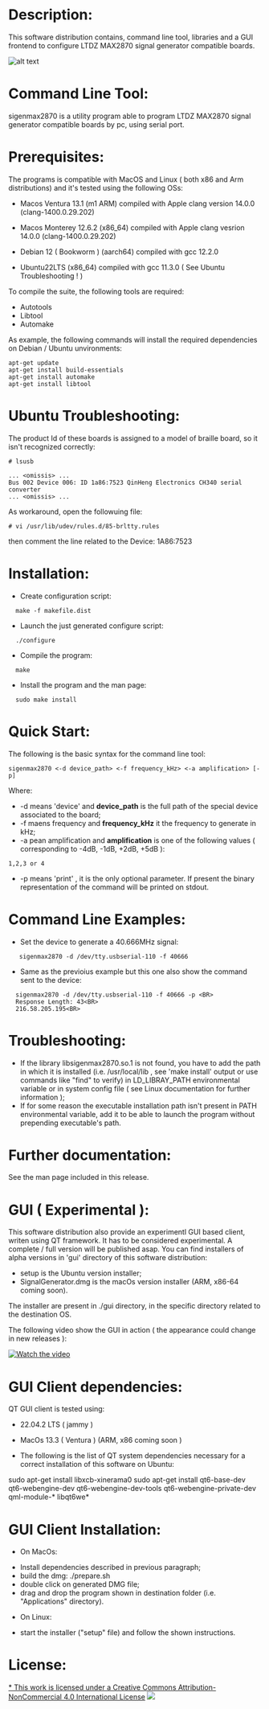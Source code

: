 Description:
============

This software distribution contains, command line tool, libraries and a GUI frontend to configure LTDZ MAX2870 signal generator compatible boards.

![alt text](images/sigen.png "splash screen")

Command Line Tool:
==================

sigenmax2870 is a utility program able to program  LTDZ MAX2870 signal generator compatible boards by pc, using serial port.

Prerequisites:
==============

The programs is compatible with MacOS and Linux ( both x86 and Arm distributions) and it's tested using the following OSs:

- Macos Ventura 13.1         (m1 ARM)    compiled with Apple clang version 14.0.0 (clang-1400.0.29.202)
- Macos Monterey 12.6.2      (x86_64)    compiled with Apple clang vesrion  14.0.0 (clang-1400.0.29.202)

- Debian 12 ( Bookworm )     (aarch64)   compiled with gcc 12.2.0
- Ubuntu22LTS                (x86_64)    compiled with gcc 11.3.0 ( See Ubuntu Troubleshooting ! )

To compile the suite, the following tools are required:

- Autotools
- Libtool
- Automake

As example, the following commands will install the required dependencies on Debian / Ubuntu unvironments:
```
apt-get update
apt-get install build-essentials
apt-get install automake
apt-get install libtool
```
Ubuntu Troubleshooting:
=======================

The product Id of these boards is assigned to a model of braille board, so it isn't recognized correctly:
```
# lsusb

... <omissis> ...
Bus 002 Device 006: ID 1a86:7523 QinHeng Electronics CH340 serial converter
... <omissis> ...
```

As workaround, open the followuing file:
```
# vi /usr/lib/udev/rules.d/85-brltty.rules
```
then comment the line related to the Device: 1A86:7523 

Installation:
=============

- Create configuration script:
```
  make -f makefile.dist 
```
- Launch the just generated configure script:
```
  ./configure
```
- Compile the program:
```
  make
```
- Install the program and the man page:
```
  sudo make install
```

Quick Start:
============

The following is the basic syntax for the command line tool:

```
sigenmax2870 <-d device_path> <-f frequency_kHz> <-a amplification> [-p]
```
 
Where:

* -d means 'device' and  **device_path** is the full path of the special device associated to the board;
* -f maens frequency and  **frequency_kHz** it the frequency to generate in kHz;
* -a pean amplification and **amplification** is one of the following values ( corresponding to -4dB, -1dB, +2dB, +5dB ):
```
1,2,3 or 4
```
* -p means 'print' , it is the only optional parameter. If present the binary representation of the command will be printed on stdout.

Command Line Examples:
=====================

- Set the device to generate a 40.666MHz signal:<BR>
```
   sigenmax2870 -d /dev/tty.usbserial-110 -f 40666 
```

- Same as the previoius example but this one also show the command sent to the device:<BR>
```
  sigenmax2870 -d /dev/tty.usbserial-110 -f 40666 -p <BR>
  Response Length: 43<BR>
  216.58.205.195<BR>
```

Troubleshooting:
================

* If the library libsigenmax2870.so.1 is not found, you have to add the path in which it is installed (i.e. /usr/local/lib , see 'make install' output or use commands like "find" to verify) in LD_LIBRAY_PATH environmental variable or in system config file ( see Linux documentation for further information );
* If for some reason the executable installation path isn't present in PATH environmental variable, add it to be able to launch the program without prepending executable's path.

Further documentation:
======================

See the man page included in this release.

GUI ( Experimental ):
=====================

This software distribution also provide an experimentl GUI based client, writen using QT framework. It has to be considered experimental. 
A complete / full version will be published asap. You can find installers of alpha versions in 'gui' directory of this software distribution:
* setup is the Ubuntu version installer;
* SignalGenerator.dmg is the macOs version installer (ARM, x86-64 coming soon).

The installer are present in ./gui directory, in the specific directory related to the destination OS.

The following video show the GUI in action ( the appearance could change in new releases ):

[![Watch the video](images/thumbnail2870.png)](https://youtu.be/Y-UzmgS3uBw)


GUI Client dependencies:
========================

QT GUI client is tested using:

* 22.04.2 LTS ( jammy )
* MacOs 13.3 ( Ventura ) (ARM, x86 coming soon )

* The following is the list of QT system dependencies necessary for a correct installation of this software on Ubuntu:

 sudo apt-get install libxcb-xinerama0 
 sudo apt-get install qt6-base-dev qt6-webengine-dev qt6-webengine-dev-tools qt6-webengine-private-dev  qml-module-*  libqt6we*

GUI Client Installation:
========================

* On MacOs: 
- Install dependencies described in previous paragraph;
- build the dmg:
  ./prepare.sh
- double click on generated DMG file;
- drag and drop the program shown in destination folder (i.e. "Applications" directory).

* On Linux:
- start the installer ("setup" file) and follow the shown instructions.

License:
========

[* This work is licensed under a Creative Commons Attribution-NonCommercial 4.0 International License](http://creativecommons.org/licenses/by-nc/4.0/)
[<img src="https://i.creativecommons.org/l/by-nc/4.0/88x31.png">](http://creativecommons.org/licenses/by-nc/4.0/)
